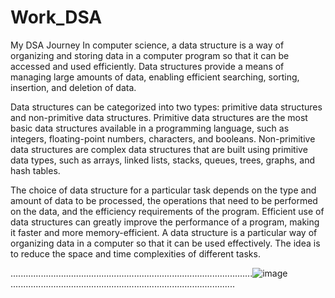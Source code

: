 # Work_DSA
My DSA Journey
In computer science, a data structure is a way of organizing and storing data in a computer program so that it can be accessed and used efficiently. Data structures provide a means of managing large amounts of data, enabling efficient searching, sorting, insertion, and deletion of data.

Data structures can be categorized into two types: primitive data structures and non-primitive data structures. Primitive data structures are the most basic data structures available in a programming language, such as integers, floating-point numbers, characters, and booleans. Non-primitive data structures are complex data structures that are built using primitive data types, such as arrays, linked lists, stacks, queues, trees, graphs, and hash tables.

The choice of data structure for a particular task depends on the type and amount of data to be processed, the operations that need to be performed on the data, and the efficiency requirements of the program. Efficient use of data structures can greatly improve the performance of a program, making it faster and more memory-efficient. A data structure is a particular way of organizing data in a computer so that it can be used effectively. The idea is to reduce the space and time complexities of different tasks. 

................................................................................................![image](https://github.com/AtifSayeed/Work_DSA/assets/85532890/f740b3b7-80a1-42e0-ad98-c6966387be1d).........................................................................................
